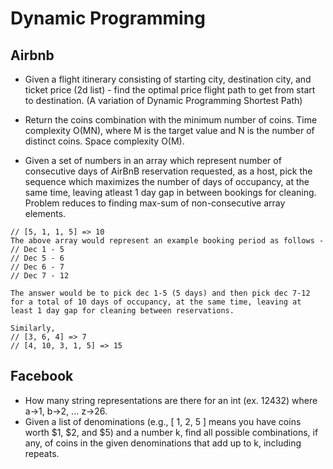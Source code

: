 Dynamic Programming
==

## Airbnb

- Given a flight itinerary consisting of starting city, destination city, and ticket price (2d list) - find the optimal price flight path to get from start to destination. (A variation of Dynamic Programming Shortest Path)
- Return the coins combination with the minimum number of coins. Time complexity O(MN), where M is the target value and N is the number of distinct coins. Space complexity O(M).

- Given a set of numbers in an array which represent number of consecutive days of AirBnB reservation requested, as a host, pick the sequence which maximizes the number of days of occupancy, at the same time, leaving atleast 1 day gap in between bookings for cleaning. Problem reduces to finding max-sum of non-consecutive array elements.

~~~
// [5, 1, 1, 5] => 10
The above array would represent an example booking period as follows -
// Dec 1 - 5
// Dec 5 - 6
// Dec 6 - 7
// Dec 7 - 12

The answer would be to pick dec 1-5 (5 days) and then pick dec 7-12 for a total of 10 days of occupancy, at the same time, leaving at least 1 day gap for cleaning between reservations.

Similarly,
// [3, 6, 4] => 7
// [4, 10, 3, 1, 5] => 15
~~~

## Facebook

- How many string representations are there for an int (ex. 12432) where a->1, b->2, ... z->26.
- Given a list of denominations (e.g., [ 1, 2, 5 ] means you have coins worth $1, $2, and $5) and a number k, find all possible combinations, if any, of coins in the given denominations that add up to k, including repeats.
